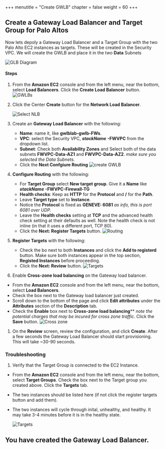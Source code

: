 +++
menutitle = "Create GWLB"
chapter = false
weight = 60
+++

## Create a Gateway Load Balancer and Target Group for Palo Altos

Now lets depoly a Gateway Load Balancer and a Target Group with the two Palo Alto EC2 instances as targets. These will be created in the Security VPC. We will create the GWLB and place it in the two **Data** Subnets

![GLB Diagram](/images/gwlb-creategwlb.png)

#### Steps

1. From the **Amazon EC2** console and from the left menu, near the bottom, select **Load Balancers**. Click the **Create Load Balancer** button.
   ![GWLBs](/images/gwlb-gwlbs.png)

1. Click the Center **Create** button for the **Network Load Balancer**.

   ![Select NLB](/images/gwlb-select.png)
1. Create an **Gateway Load Balancer** with the following:
   - **Name**: name it, like **gwlblab-gwlb-FWs**.
   - **VPC**: select the Security VPC, ***stackName*** **-FWVPC** from the dropdown list.
   - **Subnet**: Check both **Availability Zones** and Select both of the data subnets **FWVPC-Data-AZ1** and **FWVPC-Data-AZ2**. *make sure you selected the Data Subnets.* 
   - Click the **Next Confgiure Routing**
   ![create GWLB](/images/gwlb-config.png)
1. **Configure Routing** with the following:
   - For **Target Group** select **New target group**. Give it a **Name** like ***stackName*** **-FWVPC-Firewall-TG** 
   - **Health checks**: Keep as **HTTP** for the **Protocol** and **/** for the **Path**.
   - Leave **Target type** set to **Instance**.
   - Notice the **Protocol** is fixed as **GENEVE: 6081** *as info, this is port 6081 over UDP.*
   - Leave the **Health checks** setting at **TCP** and the advanced health check setting at their defaults as well. Note the health check is not inline (in that it uses a different port, TCP 80).
   - Click the **Next: Register Targets** button.
   ![Routing](/images/gwlb-routing.png)

1. **Register Targets** with the following:
   - Check the bo next to both **Instances** and click the **Add to registerd** button. Make sure both instances appear in the top section, **Registed Instances** before proceeding.
   - Click the **Next: Review** button.
   ![Targets](/images/gwlb-targets.png)

1. Enable **Cross-zone load balancing** on the Gateway load balancer.
  - From the **Amazon EC2** console and from the left menu, near the bottom, select **Load Balancers**.
  - Check the box next to the Gateway load balancer just created. 
  - Scroll down to the bottom of the page and click **Edit attributes** under the **Attributes** section of the **Description** tab.
  - Check the **Enable** box next to **Cross-zone load balancing**** *note the potential charges that may be incured for cross zone traffic*. Click the **Save** button.
   ![Cross zone](/images/gwlb-crosszone.png)


1. On the **Review** screen, review the configuration, and click **Create**. After a few seconds the Gateway Load Balancer should start provisioning. This will take ~30-90 seconds. 

### Troubleshooting
1. Verify that the Target Group is connected to the EC2 Instance.
  - From the **Amazon EC2** console and from the left menu, near the bottom, select **Target Groups**. Check the box next to the Target group you created above. Click the **Targets** tab.
  - The two instances should be listed here (if not click the register targets button and add them). 
  - The two instances will cycle through inital, unhealthy, and healthy. It may take 3-4 minutes before it is in the healthy state.

     ![Targets](/images/gwlb-verify-tg.png)


   ## You have created the Gateway Load Balancer.